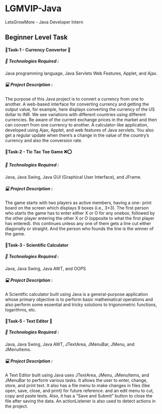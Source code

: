 # LGMVIP-Java

LetsGrowMore - Java Developer Intern

## Beginner Level Task

#### 🔰Task-1 - Currency Convertor 💱

##### 🚀 Technologies Required :
Java programming language, Java Servlets Web Features, Applet, and Ajax.

##### 💻 Project Description :
The purpose of this Java project is to convert a currency from one to another. A web-based interface for converting currency and getting the output value, for example, here displays converting the currency of the US dollar to INR. We see variations with different countries using different currencies. Be aware of the current exchange prices in the market and then can convert from one currency to another. A calculator-like application, developed using Ajax, Applet, and web features of Java servlets. You also get a regular update when there’s a change in the value of the country’s currency and also the conversion rate.

#### 🔰Task-2 - Tic Tac Toe Game ❌⭕

##### 🚀 Technologies Required :
Java, Java Swing, Java GUI (Graphical User Interface), and JFrame.

##### 💻 Project Description :
The game starts with two players as active members, having a one- print board on the screen which displays 9 boxes (i.e., 3×3). The first person who starts the game has to enter either X or O for any onebox, followed by the other player entering the other X or O (opposite to what the first player has entered). this continues unless any one of them gets a line cut either diagonally or straight. And the person who founds the line is the winner of the game.

#### 🔰Task-3 - Scientific Calculator

##### 🚀 Technologies Required :
Java, Java Swing, Java AWT, and OOPS

##### 💻 Project Description :
A Scientific calculator built using Java is a general-purpose application whose primary objective is to perform basic mathematical operations and also perform some essential and tricky solutions to trigonometric functions, logarithms, etc.

#### 🔰Task-5 - Text Editor 📝

##### 🚀 Technologies Required :
Java, Java Swing, Java AWT, JTextArea, JMenuBar, JMenu, and JMenuItems.

##### 💻 Project Description :
A Text Editor built using Java uses JTextArea, JMenu, JMenuItems, and JMenuBar to perform various tasks. It allows the user to enter, change, store, and print text. It also has a file menu to make changes in files (like open, save, close, and print) for future reference. and an edit menu to cut, copy and paste texts. Also, it has a “Save and Submit” button to close the file after saving the data. An actionListener is also used to detect actions in the project.


